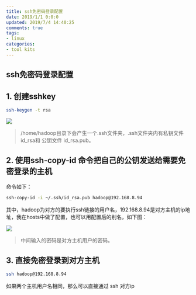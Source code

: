 ```yaml
---
title: ssh免密码登录配置
date: 2019/1/1 0:0:0
updated: 2019/7/4 14:40:25
comments: true
tags:
- linux
categories:
- tool kits
---
```



## ssh免密码登录配置

## 1. 创建sshkey

```bash
ssh-keygen -t rsa
```

![](http://img-note.wuqianlin.cn/img-md/2018-11-23-014156.jpg)

> /home/hadoop目录下会产生一个.ssh文件夹，.ssh文件夹内有私钥文件 id_rsa和 公钥文件 id_rsa.pub。



## 2. 使用ssh-copy-id 命令把自己的公钥发送给需要免密登录的主机

命令如下：

```bash
ssh-copy-id -i ~/.ssh/id_rsa.pub hadoop@192.168.8.94
```

其中，hadoop为对方的要执行ssh链接的用户名，192.168.8.94是对方主机的ip地址，我在hosts中做了配置，也可以用配置后的别名，如下图：

![](http://img-note.wuqianlin.cn/img-md/2018-11-23-014831.jpg)

> 中间输入的密码是对方主机用户的密码。



## 3. 直接免密登录到对方主机

```bash
ssh hadoop@192.168.8.94
```

如果两个主机用户名相同，那么可以直接通过 ssh 对方ip